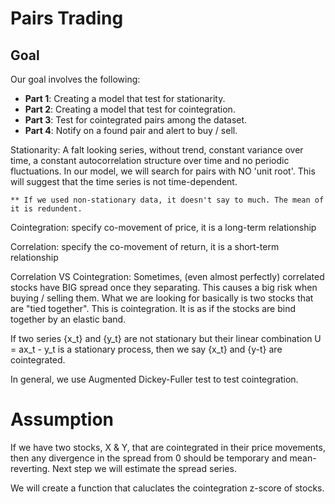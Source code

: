 # Pairs Trading

## Goal

Our goal involves the following:

* **Part 1**: Creating a model that test for stationarity.
* **Part 2**: Creating a model that test for cointegration.
* **Part 3**: Test for cointegrated pairs among the dataset.
* **Part 4**: Notify on a found pair and alert to buy / sell.


Stationarity:
    A falt looking series, without trend, constant variance over time, 
    a constant autocorrelation structure over time and no periodic fluctuations.
    In our model, we will search for pairs with NO 'unit root'.
    This will suggest that the time series is not time-dependent.
    
    ** If we used non-stationary data, it doesn't say to much. The mean of it is redundent.


Cointegration: 
    specify co-movement of price, it is a long-term relationship

Correlation:
    specify the co-movement of return, it is a short-term relationship

Correlation VS Cointegration:
    Sometimes, (even almost perfectly) correlated stocks have BIG spread once they separating.
    This causes a big risk when buying / selling them.
    What we are looking for basically is two stocks that are "tied together".
    This is cointegration. 
    It is as if the stocks are bind together by an elastic band.

If two series {x_t} and {y_t} are not stationary but their linear combination U = ax_t - y_t is a stationary process, then we say {x_t} and {y-t} are cointegrated.

In general, we use Augmented Dickey-Fuller test to test cointegration.

# Assumption
If we have two stocks, X & Y, that are cointegrated in their price movements, then any divergence in the spread from 0 should be temporary and mean-reverting. Next step we will estimate the spread series.


We will create a function that caluclates the cointegration z-score of stocks.

